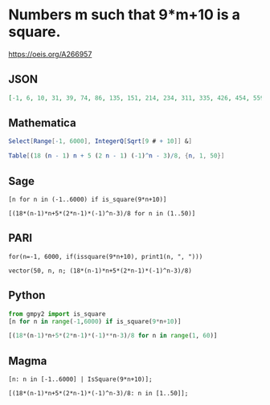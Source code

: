 # Numbers m such that 9\*m\+10 is a square\.
https://oeis.org/A266957
## JSON
```JSON
[-1, 6, 10, 31, 39, 74, 86, 135, 151, 214, 234, 311, 335, 426, 454, 559, 591, 710, 746, 879, 919, 1066, 1110, 1271, 1319, 1494, 1546, 1735, 1791, 1994, 2054, 2271, 2335, 2566, 2634, 2879, 2951, 3210, 3286, 3559, 3639, 3926, 4010, 4311, 4399, 4714, 4806, 5135, 5231, 5574]
```
## Mathematica
```Mathematica
Select[Range[-1, 6000], IntegerQ[Sqrt[9 # + 10]] &]
```
```Mathematica
Table[(18 (n - 1) n + 5 (2 n - 1) (-1)^n - 3)/8, {n, 1, 50}]
```
## Sage
```Sage
[n for n in (-1..6000) if is_square(9*n+10)]
```
```Sage
[(18*(n-1)*n+5*(2*n-1)*(-1)^n-3)/8 for n in (1..50)]
```
## PARI
```PARI
for(n=-1, 6000, if(issquare(9*n+10), print1(n, ", ")))
```
```PARI
vector(50, n, n; (18*(n-1)*n+5*(2*n-1)*(-1)^n-3)/8)
```
## Python
```Python
from gmpy2 import is_square
[n for n in range(-1,6000) if is_square(9*n+10)]
```
```Python
[(18*(n-1)*n+5*(2*n-1)*(-1)**n-3)/8 for n in range(1, 60)]
```
## Magma
```Magma
[n: n in [-1..6000] | IsSquare(9*n+10)];
```
```Magma
[(18*(n-1)*n+5*(2*n-1)*(-1)^n-3)/8: n in [1..50]];
```
